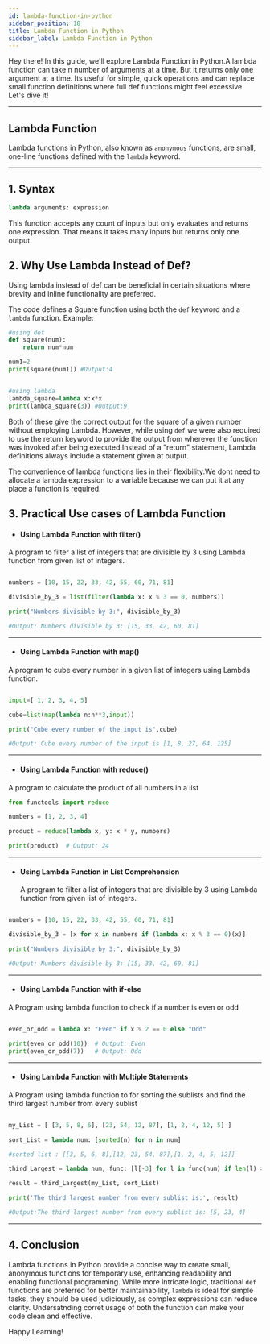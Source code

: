 ```yaml
---
id: lambda-function-in-python
sidebar_position: 18
title: Lambda Function in Python
sidebar_label: Lambda Function in Python
---
```


Hey there! In this guide, we'll explore Lambda Function in Python.A lambda function can take n number of arguments at a time. But it returns only one argument at a time. Its useful for simple, quick operations and can replace small function definitions where full def functions might feel excessive. Let's dive it!

---

## Lambda Function

Lambda functions in Python, also known as `anonymous` functions, are small, one-line functions defined with the `lambda` keyword.

---

## 1. Syntax

```python
lambda arguments: expression
```

This function accepts any count of inputs but only evaluates and returns one expression. That means it takes many inputs but returns only one
output.

## 2. Why Use Lambda Instead of Def?

Using lambda instead of def can be beneficial in certain situations where brevity and inline functionality are preferred.

The code defines a Square function using both the `def` keyword and a `lambda` function.
Example:

```python
#using def
def square(num):
    return num*num

num1=2
print(square(num1)) #Output:4


#using lambda
lambda_square=lambda x:x*x
print(lambda_square(3)) #Output:9

```

Both of these give the correct output for the square of a
given number without employing Lambda. However, while
using `def` we were also required to use the return
keyword to provide the output from wherever the function
was invoked after being executed.Instead of a "return"
statement, Lambda definitions always include a statement
given at output.

The convenience of lambda functions lies in their
flexibility.We dont need to allocate a lambda expression to a variable because we can put it at any place a function is required.

## 3. Practical Use cases of Lambda Function

- #### Using Lambda Function with filter()

A program to filter a list of integers that are divisible by 3
using Lambda function from given list of integers.

```python

numbers = [10, 15, 22, 33, 42, 55, 60, 71, 81]

divisible_by_3 = list(filter(lambda x: x % 3 == 0, numbers))

print("Numbers divisible by 3:", divisible_by_3)

#Output: Numbers divisible by 3: [15, 33, 42, 60, 81]

```

---

- #### Using Lambda Function with map()

A program to cube every number in a given list of
integers using Lambda function.

```python

input=[ 1, 2, 3, 4, 5]

cube=list(map(lambda n:n**3,input))

print("Cube every number of the input is",cube)

#Output: Cube every number of the input is [1, 8, 27, 64, 125]

```

---

- #### Using Lambda Function with reduce()

A program to calculate the product of all numbers in a list

```python
from functools import reduce

numbers = [1, 2, 3, 4]

product = reduce(lambda x, y: x * y, numbers)

print(product)  # Output: 24


```

---

- #### Using Lambda Function in List Comprehension
  A program to filter a list of integers that are divisible by 3
  using Lambda function from given list of integers.

```python

numbers = [10, 15, 22, 33, 42, 55, 60, 71, 81]

divisible_by_3 = [x for x in numbers if (lambda x: x % 3 == 0)(x)]

print("Numbers divisible by 3:", divisible_by_3)

#Output: Numbers divisible by 3: [15, 33, 42, 60, 81]


```

---

- #### Using Lambda Function with if-else

A Program using lambda function to check if a number is even or odd

```python

even_or_odd = lambda x: "Even" if x % 2 == 0 else "Odd"

print(even_or_odd(10))  # Output: Even
print(even_or_odd(7))   # Output: Odd

```

---

- #### Using Lambda Function with Multiple Statements

A Program using lambda function to for sorting the sublists and find the third largest number from every sublist

```python

my_List = [ [3, 5, 8, 6], [23, 54, 12, 87], [1, 2, 4, 12, 5] ]

sort_List = lambda num: [sorted(n) for n in num]

#sorted list : [[3, 5, 6, 8],[12, 23, 54, 87],[1, 2, 4, 5, 12]]

third_Largest = lambda num, func: [l[-3] for l in func(num) if len(l) >= 3]

result = third_Largest(my_List, sort_List)

print('The third largest number from every sublist is:', result)

#Output:The third largest number from every sublist is: [5, 23, 4]

```

---

## 4. Conclusion

Lambda functions in Python provide a concise way to create small, anonymous functions for temporary use, enhancing readability and enabling
functional programming. While more intricate logic, traditional `def` functions are preferred for better maintainability, `lambda` is ideal
for simple tasks, they should be used judiciously, as complex expressions can reduce clarity. Undersatnding corret usage of both the function
can make your code clean and effective.

Happy Learning!

